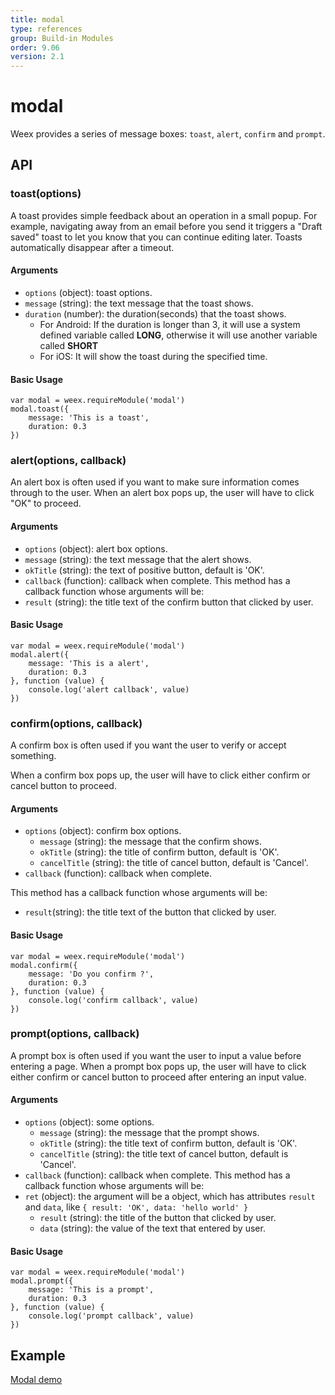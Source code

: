 ```yaml
---
title: modal
type: references
group: Build-in Modules
order: 9.06
version: 2.1
---
```


# modal

Weex provides a series of message boxes: `toast`, `alert`, `confirm` and `prompt`.

## API
### toast(options)

A toast provides simple feedback about an operation in a small popup. For example, navigating away from an email before you send it triggers a "Draft saved" toast to let you know that you can continue editing later. Toasts automatically disappear after a timeout.

#### Arguments
- `options` (object): toast options.
 - `message` (string): the text message that the toast shows.
 - `duration` (number): the duration(seconds) that the toast shows.
   - For Android: If the duration is longer than 3, it will use a system defined variable called **LONG**, otherwise it will use another variable called **SHORT**
   - For iOS: It will show the toast during the specified time.

#### Basic Usage
```
var modal = weex.requireModule('modal')
modal.toast({
    message: 'This is a toast',
    duration: 0.3
})
```


### alert(options, callback)

An alert box is often used if you want to make sure information comes through to the user.
When an alert box pops up, the user will have to click "OK" to proceed.

#### Arguments

- `options` (object): alert box options.
 - `message` (string): the text message that the alert shows.
 - `okTitle` (string): the text of positive button, default is 'OK'.
 - `callback` (function): callback when complete.
  This method has a callback function whose arguments will be:
- `result` (string): the title text of the confirm button that clicked by user.

#### Basic Usage
```
var modal = weex.requireModule('modal')
modal.alert({
    message: 'This is a alert',
    duration: 0.3
}, function (value) {
    console.log('alert callback', value)
})
```


### confirm(options, callback)
A confirm box is often used if you want the user to verify or accept something.

When a confirm box pops up, the user will have to click either confirm or cancel button to proceed.

#### Arguments
- `options` (object): confirm box options.
  - `message` (string): the message that the confirm shows.
  - `okTitle` (string): the title of confirm button, default is 'OK'.
  - `cancelTitle` (string): the title of cancel button, default is 'Cancel'.
- `callback` (function): callback when complete.

This method has a callback function whose arguments will be:
- `result`(string): the title text of the button that clicked by user.

#### Basic Usage
```
var modal = weex.requireModule('modal')
modal.confirm({
    message: 'Do you confirm ?',
    duration: 0.3
}, function (value) {
    console.log('confirm callback', value)
})
```


### prompt(options, callback)

A prompt box is often used if you want the user to input a value before entering a page.
When a prompt box pops up, the user will have to click either confirm or cancel button to proceed after entering an input value.

#### Arguments
- `options` (object): some options.
  - `message` (string): the message that the prompt shows.
  - `okTitle` (string): the title text of confirm button, default is 'OK'.
  - `cancelTitle` (string): the title text of cancel button, default is 'Cancel'.
- `callback` (function): callback when complete.
  This method has a callback function whose arguments will be:
- `ret` (object): the argument will be a object, which has attributes `result` and `data`,  like `{ result: 'OK', data: 'hello world' }`
  - `result` (string): the title of the button that clicked by user.
  - `data` (string): the value of the text that entered by user.

#### Basic Usage
```
var modal = weex.requireModule('modal')
modal.prompt({
    message: 'This is a prompt',
    duration: 0.3
}, function (value) {
    console.log('prompt callback', value)
})
```


## Example

[Modal demo](http://dotwe.org/vue/a7dddfb24edb72be947fc4eec3803f1d)
